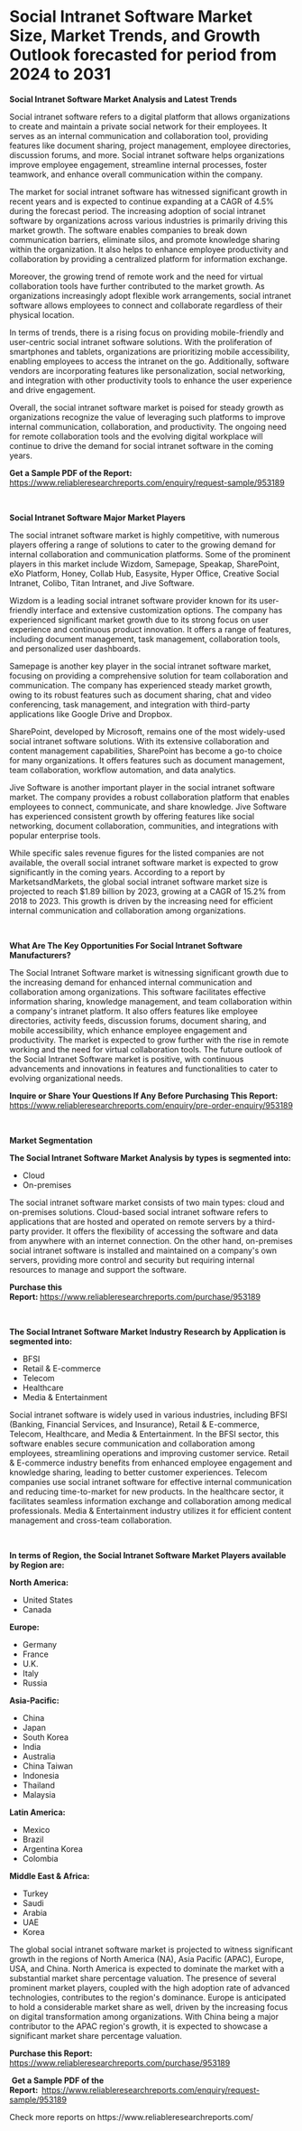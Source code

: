 <p><h1>Social Intranet Software Market Size, Market Trends, and Growth Outlook forecasted for period from 2024 to 2031</h1></p><p><strong>Social Intranet Software Market Analysis and Latest Trends</strong></p>
<p><p>Social intranet software refers to a digital platform that allows organizations to create and maintain a private social network for their employees. It serves as an internal communication and collaboration tool, providing features like document sharing, project management, employee directories, discussion forums, and more. Social intranet software helps organizations improve employee engagement, streamline internal processes, foster teamwork, and enhance overall communication within the company.</p><p>The market for social intranet software has witnessed significant growth in recent years and is expected to continue expanding at a CAGR of 4.5% during the forecast period. The increasing adoption of social intranet software by organizations across various industries is primarily driving this market growth. The software enables companies to break down communication barriers, eliminate silos, and promote knowledge sharing within the organization. It also helps to enhance employee productivity and collaboration by providing a centralized platform for information exchange.</p><p>Moreover, the growing trend of remote work and the need for virtual collaboration tools have further contributed to the market growth. As organizations increasingly adopt flexible work arrangements, social intranet software allows employees to connect and collaborate regardless of their physical location.</p><p>In terms of trends, there is a rising focus on providing mobile-friendly and user-centric social intranet software solutions. With the proliferation of smartphones and tablets, organizations are prioritizing mobile accessibility, enabling employees to access the intranet on the go. Additionally, software vendors are incorporating features like personalization, social networking, and integration with other productivity tools to enhance the user experience and drive engagement.</p><p>Overall, the social intranet software market is poised for steady growth as organizations recognize the value of leveraging such platforms to improve internal communication, collaboration, and productivity. The ongoing need for remote collaboration tools and the evolving digital workplace will continue to drive the demand for social intranet software in the coming years.</p></p>
<p><strong>Get a Sample PDF of the Report:&nbsp;</strong> <a href="https://www.reliableresearchreports.com/enquiry/request-sample/953189">https://www.reliableresearchreports.com/enquiry/request-sample/953189</a></p>
<p>&nbsp;</p>
<p><strong>Social Intranet Software Major Market Players</strong></p>
<p><p>The social intranet software market is highly competitive, with numerous players offering a range of solutions to cater to the growing demand for internal collaboration and communication platforms. Some of the prominent players in this market include Wizdom, Samepage, Speakap, SharePoint, eXo Platform, Honey, Collab Hub, Easysite, Hyper Office, Creative Social Intranet, Colibo, Titan Intranet, and Jive Software.</p><p>Wizdom is a leading social intranet software provider known for its user-friendly interface and extensive customization options. The company has experienced significant market growth due to its strong focus on user experience and continuous product innovation. It offers a range of features, including document management, task management, collaboration tools, and personalized user dashboards.</p><p>Samepage is another key player in the social intranet software market, focusing on providing a comprehensive solution for team collaboration and communication. The company has experienced steady market growth, owing to its robust features such as document sharing, chat and video conferencing, task management, and integration with third-party applications like Google Drive and Dropbox.</p><p>SharePoint, developed by Microsoft, remains one of the most widely-used social intranet software solutions. With its extensive collaboration and content management capabilities, SharePoint has become a go-to choice for many organizations. It offers features such as document management, team collaboration, workflow automation, and data analytics.</p><p>Jive Software is another important player in the social intranet software market. The company provides a robust collaboration platform that enables employees to connect, communicate, and share knowledge. Jive Software has experienced consistent growth by offering features like social networking, document collaboration, communities, and integrations with popular enterprise tools.</p><p>While specific sales revenue figures for the listed companies are not available, the overall social intranet software market is expected to grow significantly in the coming years. According to a report by MarketsandMarkets, the global social intranet software market size is projected to reach $1.89 billion by 2023, growing at a CAGR of 15.2% from 2018 to 2023. This growth is driven by the increasing need for efficient internal communication and collaboration among organizations.</p></p>
<p>&nbsp;</p>
<p><strong>What Are The Key Opportunities For Social Intranet Software Manufacturers?</strong></p>
<p><p>The Social Intranet Software market is witnessing significant growth due to the increasing demand for enhanced internal communication and collaboration among organizations. This software facilitates effective information sharing, knowledge management, and team collaboration within a company's intranet platform. It also offers features like employee directories, activity feeds, discussion forums, document sharing, and mobile accessibility, which enhance employee engagement and productivity. The market is expected to grow further with the rise in remote working and the need for virtual collaboration tools. The future outlook of the Social Intranet Software market is positive, with continuous advancements and innovations in features and functionalities to cater to evolving organizational needs.</p></p>
<p><strong>Inquire or Share Your Questions If Any Before Purchasing This Report:</strong> <a href="https://www.reliableresearchreports.com/enquiry/pre-order-enquiry/953189">https://www.reliableresearchreports.com/enquiry/pre-order-enquiry/953189</a></p>
<p>&nbsp;</p>
<p><strong>Market Segmentation</strong></p>
<p><strong>The Social Intranet Software Market Analysis by types is segmented into:</strong></p>
<p><ul><li>Cloud</li><li>On-premises</li></ul></p>
<p><p>The social intranet software market consists of two main types: cloud and on-premises solutions. Cloud-based social intranet software refers to applications that are hosted and operated on remote servers by a third-party provider. It offers the flexibility of accessing the software and data from anywhere with an internet connection. On the other hand, on-premises social intranet software is installed and maintained on a company's own servers, providing more control and security but requiring internal resources to manage and support the software.</p></p>
<p><strong>Purchase this Report:&nbsp;</strong><a href="https://www.reliableresearchreports.com/purchase/953189">https://www.reliableresearchreports.com/purchase/953189</a></p>
<p>&nbsp;</p>
<p><strong>The Social Intranet Software Market Industry Research by Application is segmented into:</strong></p>
<p><ul><li>BFSI</li><li>Retail & E-commerce</li><li>Telecom</li><li>Healthcare</li><li>Media & Entertainment</li></ul></p>
<p><p>Social intranet software is widely used in various industries, including BFSI (Banking, Financial Services, and Insurance), Retail & E-commerce, Telecom, Healthcare, and Media & Entertainment. In the BFSI sector, this software enables secure communication and collaboration among employees, streamlining operations and improving customer service. Retail & E-commerce industry benefits from enhanced employee engagement and knowledge sharing, leading to better customer experiences. Telecom companies use social intranet software for effective internal communication and reducing time-to-market for new products. In the healthcare sector, it facilitates seamless information exchange and collaboration among medical professionals. Media & Entertainment industry utilizes it for efficient content management and cross-team collaboration.</p></p>
<p>&nbsp;</p>
<p><strong>In terms of Region, the Social Intranet Software Market Players available by Region are:</strong></p>
<p>
    <p> <strong> North America: </strong>
        <ul>
            <li>United States</li>
            <li>Canada</li>
        </ul>
        </p> 
    <p> <strong> Europe: </strong>
        <ul>
            <li>Germany</li>
            <li>France</li>
            <li>U.K.</li>
            <li>Italy</li>
            <li>Russia</li>
        </ul>
        </p> 
    <p> <strong> Asia-Pacific: </strong>
        <ul>
            <li>China</li>
            <li>Japan</li>
            <li>South Korea</li>
            <li>India</li>
            <li>Australia</li>
            <li>China Taiwan</li>
            <li>Indonesia</li>
            <li>Thailand</li>
            <li>Malaysia</li>
        </ul>
        </p> 
    <p> <strong> Latin America: </strong>
        <ul>
            <li>Mexico</li>
            <li>Brazil</li>
            <li>Argentina Korea</li>
            <li>Colombia</li>
        </ul>
        </p> 
    <p> <strong> Middle East & Africa: </strong>
        <ul>
            <li>Turkey</li>
            <li>Saudi</li>
            <li>Arabia</li>
            <li>UAE</li>
            <li>Korea</li>
        </ul>
    </p>
    </p>
<p><p>The global social intranet software market is projected to witness significant growth in the regions of North America (NA), Asia Pacific (APAC), Europe, USA, and China. North America is expected to dominate the market with a substantial market share percentage valuation. The presence of several prominent market players, coupled with the high adoption rate of advanced technologies, contributes to the region's dominance. Europe is anticipated to hold a considerable market share as well, driven by the increasing focus on digital transformation among organizations. With China being a major contributor to the APAC region's growth, it is expected to showcase a significant market share percentage valuation.</p></p>
<p><strong>Purchase this Report: </strong><a href="https://www.reliableresearchreports.com/purchase/953189">https://www.reliableresearchreports.com/purchase/953189</a></p>
<p>&nbsp;<strong>Get a Sample PDF of the Report:&nbsp;&nbsp;</strong><a href="https://www.reliableresearchreports.com/enquiry/request-sample/953189">https://www.reliableresearchreports.com/enquiry/request-sample/953189</a></p>
<p><strong></strong></p>
<p>Check more reports on https://www.reliableresearchreports.com/</p>